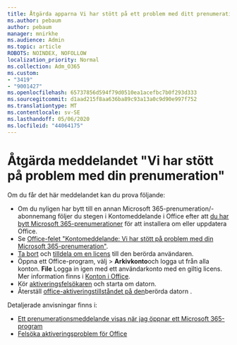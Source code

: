 ```yaml
---
title: Åtgärda apparna Vi har stött på ett problem med ditt prenumerationsmeddelande
ms.author: pebaum
author: pebaum
manager: mnirkhe
ms.audience: Admin
ms.topic: article
ROBOTS: NOINDEX, NOFOLLOW
localization_priority: Normal
ms.collection: Adm_O365
ms.custom:
- "3419"
- "9001427"
ms.openlocfilehash: 65737856d594f79d0510ea1acefbc7b0f293d333
ms.sourcegitcommit: d1aad215f8aa636ba89c93a13a0c9d90e997f752
ms.translationtype: MT
ms.contentlocale: sv-SE
ms.lasthandoff: 05/06/2020
ms.locfileid: "44064175"
---
```

# <a name="fixing-the-office-apps-weve-run-into-a-problem-with-your-subscription-message"></a>Åtgärda meddelandet "Vi har stött på problem med din prenumeration"

Om du får det här meddelandet kan du prova följande:

- Om du nyligen har bytt till en annan Microsoft 365-prenumeration/-abonnemang följer du stegen i Kontomeddelande i Office efter att [du har bytt Microsoft 365-prenumerationer](https://support.office.com/article/account-notice-appears-in-office-after-switching-office-365-plans-857dc33a-1efc-4ce7-ac3f-ef616314e27d) för att installera om eller uppdatera Office.
- Se [Office-felet "Kontomeddelande: Vi har stött på problem med din Microsoft 365-prenumeration"](https://support.office.com/article/office-error-account-notice-we-ve-run-into-a-problem-with-your-office-365-subscription-17f71ecb-f53c-4f3d-ae18-7230ca1594c1). 
- [Ta bort](https://docs.microsoft.com/microsoft-365/admin/manage/remove-licenses-from-users) och [tilldela om en licens](https://docs.microsoft.com/microsoft-365/admin/manage/assign-licenses-to-users) till den berörda användaren.
- Öppna ett Office-program, välj > **Arkivkonto**och logga ut från alla konton. **File** Logga in igen med ett användarkonto med en giltig licens. Mer information finns i [Konton i Office](https://support.office.com/article/628ea040-f265-49de-b986-be09c3ebf8a9).
- Kör [aktiveringsfelsökaren](https://aka.ms/SARA-OfficeActivation-Alchemy) och starta om datorn.
- Återställ [office-aktiveringstillståndet på den](https://docs.microsoft.com/office365/troubleshoot/activation/reset-office-365-proplus-activation-state)berörda datorn .

Detaljerade anvisningar finns i:
- [Ett prenumerationsmeddelande visas när jag öppnar ett Microsoft 365-program](https://support.office.com/article/4cabe32c-f594-4c0e-9191-3d3ade10cceb)
- [Felsöka aktiveringsproblem för Office](https://support.office.com/article/0d23d3c0-c19c-4b2f-9845-5344fedc4380)